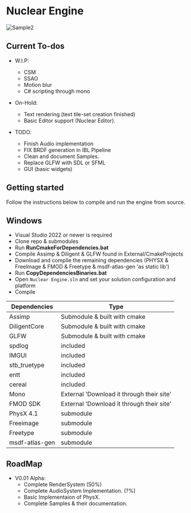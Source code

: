 # Nuclear Engine

![Sample2](Sample2.gif "Sample2 Demo Logo") 

## Current To-dos 
  - W.I.P:
    - CSM
	- SSAO
	- Motion blur
	- C# scripting through mono
	
  - On-Hold:
    - Text rendering (text tile-set creation finished)
	- Basic Editor support (Nuclear Editor).

  - TODO:
    - Finish Audio implementation
	- FIX BRDF generation in IBL Pipeline
	- Clean and document Samples.
	- Replace GLFW with SDL or SFML
	- GUI (basic widgets)
	
## Getting started

Follow the instructions below to compile and run the engine from source.

## Windows

* Visual Studio 2022 or newer is required
* Clone repo & submodules
* Run **RunCmakeForDependencies.bat**
* Compile Assimp & Diligent & GLFW found in External/CmakeProjects
* Download and compile the remaining dependencies (PHYSX & FreeImage & FMOD & Freetype & msdf-atlas-gen 'as static lib')
* Run **CopyDependenciesBinaries.bat**
* Open `Nuclear Engine.sln` and set your solution configuration and platform
* Compile 


| Dependencies | Type |
| ------ | ------ |
| Assimp | Submodule & built with cmake |
| DiligentCore | Submodule & built with cmake |
| GLFW | Submodule & built with cmake |
| spdlog | included |
| IMGUI | included |
| stb_truetype | included |
| entt | included |
| cereal | included |
| Mono | External 'Download it through their site' |
| FMOD SDK | External 'Download it through their site' |
| PhysX 4.1 | submodule |
| Freeimage | submodule |
| Freetype | submodule |
| msdf-atlas-gen | submodule |


## RoadMap
  - V0.01 Alpha:
    - Complete RenderSystem (50%) 
	- Complete AudioSystem Implementation. (?%)
	- Basic Implementaion of PhysX.
	- Complete Samples & their documentation.
